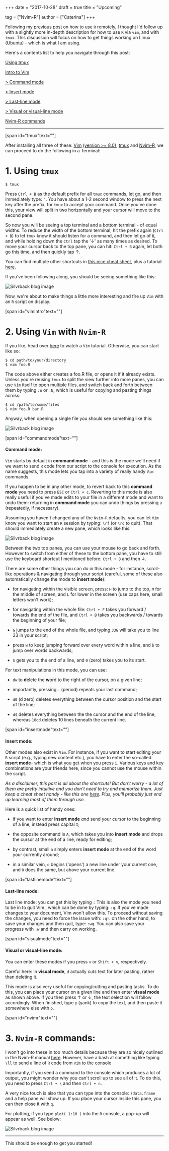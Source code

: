 +++
date = "2017-10-28"
draft = true
title = "Upcoming"

tag = ["Nvim-R"]
author = ["Caterina"]
+++

Following my [previous post](https://thedatateam.silvrback.com/using-vim-with-r) on how to use `R` remotely, I thought I'd follow up with a slightly more in-depth description for how to use `R` via `vim`, and with `tmux`. This discussion will focus on how to get things working on Linux (Ubuntu) - which is what I am using.

Here's a contents list to help you navigate through this post:

[Using tmux](#tmux) 

[Intro to Vim](#vimintro) 

[> Command mode](#commandmode) 

[> Insert mode](#insertmode) 

[> Last-line mode](#lastlinemode) 
	
[> Visual or visual-line mode](#visualmode)

[Nvim-R commands](#nvimr)


---
 [span id="tmux"text=""]


After installing all three of these: [Vim](https://help.ubuntu.com/community/VimHowto) [(version >= 8.0)](https://itsfoss.com/vim-8-release-install/), [tmux](https://www.digitalocean.com/community/tutorials/how-to-install-and-use-tmux-on-ubuntu-12-10--2) and [Nvim-R](https://raw.githubusercontent.com/jalvesaq/Nvim-R/master/doc/Nvim-R.txt), we can proceed to do the following in a Terminal:

# 1. Using `tmux`

```
$ tmux 

```

Press `Ctrl + B` as the default prefix for all `tmux` commands, let go, and then immediately type: `"`. You have about a 1-2 second window to press the next key after the prefix, for `tmux` to accept your command. Once you've done this, your view will split in two horizontally and your cursor will move to the second pane. 

So now you will be seeing a top terminal and a bottom terminal - of equal widths. To reduce the width of the bottom terminal, hit the prefix again (`Ctrl + B`) to let `tmux` know it should listen for a command, and then let go of `B`, and while holding down the `Ctrl` tap the  '&darr;' as many times as desired. To move your cursor back to the top pane, you can hit: `Ctrl + B` again, let both go this time, and then quickly tap &uarr;. 

You can find multiple other shortcuts in [this nice cheat sheet](https://linuxacademy.com/blog/linux/tmux-cheat-sheet/), plus a tutorial [here](https://www.youtube.com/watch?v=nD6g-rM5Bh0).

If you've been following along, you should be seeing something like this:

![Silvrback blog image ](https://silvrback.s3.amazonaws.com/uploads/fd4862f6-082e-46a0-b2f0-a8ca14c7956a/R_via_Vim_1.png)

Now, we're about to make things a little more interesting and fire up `Vim` with an `R` script on display.


[span id="vimintro"text=""]

# 2. Using `Vim` with `Nvim-R`

If you like, head over [here](https://www.youtube.com/watch?v=SI8TeVMX8pk) to watch a `Vim` tutorial. Otherwise, you can start like so:

```
$ cd path/to/your/directory
$ vim foo.R
```
The code above either creates a foo.R file, or opens it if it already exists. Unless you're reusing `tmux` to split the view further into more panes, you can use `Vim` itself to open multiple files, and switch back and forth between them by typing `:n` or `:N`, which is useful for copying and pasting things across:

```
$ cd /path/to/some/files
$ vim foo.R bar.R
```

 Anyway, when opening a single file you should see something like this:

![Silvrback blog image ](https://silvrback.s3.amazonaws.com/uploads/7392ec65-839b-448a-8e4c-cac9e804ee2d/R_via_Vim_2.png)



[span id="commandmode"text=""]

#### Command mode:

`Vim` starts by default in **command mode** - and this is the mode we'll need if we want to send `R` code from our script to the console for execution. As the name suggests, this mode lets you tap into a variety of really handy `Vim` commands. 

If you happen to be in any other mode, to revert back to this **command mode** you need to press `ESC` or `Ctrl + c`. Reverting to this mode is also really useful if you've made edits to your file in a different mode and want to undo them: returning in **command mode** you can undo things by pressing `u` (repeatedly, if necessary).

Assuming you haven't changed any of the `Nvim-R` defaults, you can let `Vim` know you want to start an `R` session by typing: `\rf` (or `\rq` to quit). That should immediately create a new pane, which looks like this:

![Silvrback blog image ](https://silvrback.s3.amazonaws.com/uploads/35f27d72-ea82-4a49-8bd4-a766ef286076/R_via_Vim_3.png) 

Between the two top panes, you can use your mouse to go back and forth. However to switch from either of these to the bottom pane, you have to still use the keyboard shortcut I mentioned before:  `Ctrl + B` and then &darr;.

There are some other things you can do in this mode - for instance, scroll-like operations & navigating through your script (careful, some of these also automatically change the mode to **insert mode**):

* for navigating within the visible screen, press: `H` to jump to the top, `M` for the middle of screen, and `L` for lower in the screen (use caps here, small letters won't work);

* for navigating within the whole file: `Ctrl + F` takes you forward / towards the end of the file, and `Ctrl + B` takes you backwards / towards the beginning of your file;

* `G` jumps to the end of the whole file, and typing `33G` will take you to line 33 in your script;

* press `w` to keep jumping forward over every word within a line, and `b` to jump over words backwards;

* `$` gets you to the end of a line, and `0` (zero) takes you to its start.

For text manipulations in this mode, you can use:

* `dw` to **d**elete the **w**ord to the right of the cursor, on a given line;

* importantly, pressing `.` (period) repeats your last command;

* `d0` (d zero) deletes everything between the cursor position and the start of the line;

* `d$` deletes everything between the the cursor and the end of the line, whereas `10dd` deletes 10 lines beneath the current line. 



[span id="insertmode"text=""]

#### Insert mode:

Other modes also exist in `Vim`. For instance, if you want to start editing your `R` script (e.g., typing new content etc.), you have to enter the so-called **insert mode**- which is what you get when you press `i`. Various keys and key combinations are your friends here, since you cannot use the mouse within the script.

_As a disclaimer, this part is all about the shortcuts! But don't worry - a lot of them are pretty intuitive and you don't need to try and memorize them. Just keep a cheat sheet handy - like this one [here](https://vim.rtorr.com/). Plus, you'll probably just end up learning most of them through use._

Here is a quick list of handy ones:

* if you want to enter **insert mode** _and_ send your cursor to the beginning of a line, instead press capital `I`;

* the opposite command is `A`, which takes you into **insert mode** and drops the cursor at the end of a line, ready for editing;

* by contrast, small `a` simply enters **insert mode** at the end of the word your currently around;

* in a similar vein, `o` begins ('opens') a new line under your current one, and `O` does the same, but above your current line.



[span id="lastlinemode"text=""]

#### Last-line mode:

Last line mode: you can get this by typing `:` This is also the mode you need to be in to quit Vim , which can be done by typing: `:q`. If you've made changes to your document, Vim won't allow this. To proceed without saving the changes, you need to force the issue with: `:q!`. on the other hand, to save your changes and then quit, type: `:wq`. You can also save your progress with `:w` and then carry on working.


[span id="visualmode"text=""]

#### Visual or visual-line mode:

You can enter these modes if you press `v` or `Shift + v`, respectively.

Careful here: in **visual mode**, `d` actually _cuts_ text for later pasting, rather than deleting it.

This mode is also very useful for copying/cutting and pasting tasks. To do this, you can place your cursor on a given line and then enter **visual mode** as shown above. If you then press &uarr; or &darr;, the text selection will follow accordingly. When finished, type `y` (yank) to copy the text, and then paste it somewhere else with `p`.


[span id="nvimr"text=""]

# 3. `Nvim-R` commands:

I won't go into these in too much details because they are so nicely outlined in the Nvim-R manual [here](https://raw.githubusercontent.com/jalvesaq/Nvim-R/master/doc/Nvim-R.txt). However, have a bash at something like typing `\ll` to send a line of `R` code from `Vim` to the console

Importantly, if you send a command to the console which produces a lot of output, you might wonder why you can't scroll up to see all of it. To do this, you need to press `Ctrl + \` and then `Ctrl + n`.

A very nice touch is also that you can type into the console: `?data.frame` and a help pane will show up. If you place your cursor inside this pane, you can then close it with `q`.

For plotting, if you type `plot( 1:10 )` into the `R` console, a pop-up will appear as well. See below:

![Silvrback blog image ](https://silvrback.s3.amazonaws.com/uploads/efdc7591-5108-4aeb-a5dd-011fa21661b8/R_via_Vim_4.png)




---

This should be enough to get you started!







<!-- I recently needed a much more stripped down version of R, but with this same crucial dynamic: creating and saving code in an `R` script
Vim usage notes based on YouTube:

When done on a local machine, this creates a pop-up for a very basic plot. So I am assuming that if the process originates from the remote, without X11 forwarding this will not show up... So this would be a hurdle to get around, if you are planning on lots of data vis work...-->
